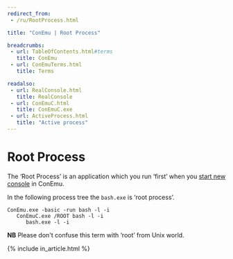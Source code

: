 ```yaml
---
redirect_from:
 - /ru/RootProcess.html

title: "ConEmu | Root Process"

breadcrumbs:
 - url: TableOfContents.html#terms
   title: ConEmu
 - url: ConEmuTerms.html
   title: Terms

readalso:
 - url: RealConsole.html
   title: RealConsole
 - url: ConEmuC.html
   title: ConEmuC.exe
 - url: ActiveProcess.html
   title: "Active process"
---
```


# Root Process

The ‘Root Process’ is an application which you run ‘first’
when you [start new console](LaunchNewTab.html) in ConEmu.

In the following process tree the `bash.exe` is ‘root process’.

~~~
ConEmu.exe -basic -run bash -l -i
   ConEmuC.exe /ROOT bash -l -i
      bash.exe -l -i
~~~


**NB** Please don't confuse this term with ‘root’ from Unix world.

{% include in_article.html %}
